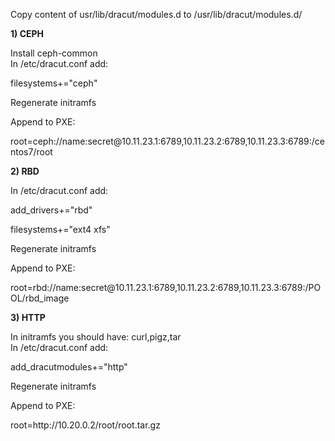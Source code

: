 Copy content of usr/lib/dracut/modules.d to /usr/lib/dracut/modules.d/
<p><b>1) CEPH </b></p>
Install ceph-common<br>
In /etc/dracut.conf add:
<p>filesystems+="ceph"</p>
<p>Regenerate initramfs</p>
Append to PXE:
<p>root=ceph://name:secret@10.11.23.1:6789,10.11.23.2:6789,10.11.23.3:6789:/centos7/root</p>

<p><b>2) RBD</b></p>
In /etc/dracut.conf add:
<p>add_drivers+="rbd"</p>
<p>filesystems+="ext4 xfs"</p>
<p>Regenerate initramfs</p>
Append to PXE:
<p>root=rbd://name:secret@10.11.23.1:6789,10.11.23.2:6789,10.11.23.3:6789:/POOL/rbd_image</p>

<p><b>3) HTTP</b></p>
In initramfs you should have: curl,pigz,tar<br>
In /etc/dracut.conf add:
<p>add_dracutmodules+="http"</p>
<p>Regenerate initramfs</p>
Append to PXE:
<p>root=http://10.20.0.2/root/root.tar.gz</p>


